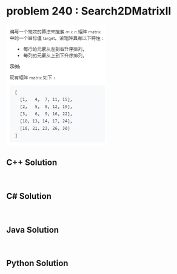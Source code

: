 
# problem 240 : Search2DMatrixII

<img src="https://github.com/Peefy/PeefyLeetCode/blob/master/doc/201-300/240.Search2DMatrixII/problem.png"/>

## C++ Solution

```c++



```

## C# Solution

```csharp



```

## Java Solution

```java



```

## Python Solution

```python

     

```




